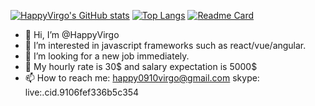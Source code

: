 
[![HappyVirgo's GitHub stats](https://github-readme-stats.vercel.app/api?username=happyvirgo&count_private=true&show_icons=true&show_icons=true&repo=github-readme-stats)](https://github.com/HappyVirgo/Drewnogrod)
 [![Top Langs](https://github-readme-stats.vercel.app/api/top-langs/?username=happyvirgo&hide=html,css,scss,blade)](https://github.com/happyvirgo/github-readme-stats)
 [![Readme Card](https://github-readme-stats.vercel.app/api/pin/?username=happyvirgo&repo=Drewnogrod)](https://github.com/HappyVirgo/Drewnogrod)
- 👋 Hi, I’m @HappyVirgo
- 👀 I’m interested in javascript frameworks such as react/vue/angular.
- 💞️ I’m looking for a new job immediately.
- 🤑 My hourly rate is 30$ and salary expectation is 5000$
- 📫 How to reach me: 
happy0910virgo@gmail.com
skype: live:.cid.9106fef336b5c354

<!---
HappyVirgo/HappyVirgo is a ✨ special ✨ repository because its `README.md` (this file) appears on your GitHub profile.
You can click the Preview link to take a look at your changes.
--->
